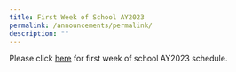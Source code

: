```yaml
---
title: First Week of School AY2023
permalink: /announcements/permalink/
description: ""
---
```

Please click [here](/files/Announcements/FirstWeekProgramme.pdf) for first week of school AY2023 schedule.